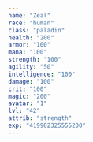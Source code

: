```yaml
---
name: "Zeal"
race: "human"
class: "paladin"
health: "200"
armor: "100"
mana: "100"
strength: "100"
agility: "50"
intelligence: "100"
damage: "100"
crit: "100"
magic: "200"
avatar: "1"
lvl: "42"
attrib: "strength"
exp: "419902325555200"
---
```

